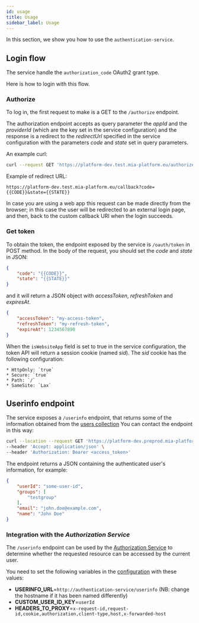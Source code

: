 ```yaml
---
id: usage
title: Usage
sidebar_label: Usage
---
```

In this section, we show you how to use the `authentication-service`.

## Login flow

The service handle the `authorization_code` OAuth2 grant type.

Here is how to login with this flow.

### Authorize

To log in, the first request to make is a GET to the `/authorize` endpoint.

The authorization endpoint accepts as query parameter the *appId* and the *providerId* (which are the key set in the service configuration) and the response is a redirect to the *redirectUrl* specified in the service configuration with the parameters *code* and *state* set in query parameters.

An example curl:

```sh
curl --request GET 'https://platform-dev.test.mia-platform.eu/authorize?appId={{APP_ID}}&providerId={{PROVIDER_ID}}'
```

Example of redirect URL:

```text
https://platform-dev.test.mia-platform.eu/callback?code={{CODE}}&state={{STATE}}
```

In case you are using a web app this request can be made directly from the browser; in this case the user will be redirected to an external login page, and then, back to the custom callback URI when the login succeeds.

### Get token

To obtain the token, the endpoint exposed by the service is `/oauth/token` in POST method.
In the body of the request, you should set the *code* and *state* in JSON:

```json
{
    "code": "{{CODE}}",
    "state": "{{STATE}}"
}
```

and it will return a JSON object with *accessToken*, *refreshToken* and *expiresAt*.

```json
{
    "accessToken": "my-access-token",
    "refreshToken": "my-refresh-token",
    "expireAt": 1234567890
}
```

When the `isWebsiteApp` field is set to true in the service configuration, the token API will return a session cookie (named *sid*). 
The *sid* cookie has the following configuration:

    * HttpOnly: `true`
    * Secure: `true`
    * Path: `/`
    * SameSite: `Lax`

## Userinfo endpoint

The service exposes a `/userinfo` endpoint, that returns some of the information obtained from the [users collection](configuration.mdx#users-collection)
You can contact the endpoint in this way:
```sh
curl --location --request GET 'https://platform-dev.preprod.mia-platform.eu/authentication/userinfo' \
--header 'Accept: application/json' \
--header 'Authorization: Bearer <access_token>'
```
The endpoint returns a JSON containing the authenticated user's information, for example:
```json
{
    "userId": "some-user-id",
    "groups": [
        "testgroup"
    ],
    "email": "john.doe@example.com",
    "name": "John Doe"
}
```
### Integration with the ***Authorization Service***

The `/userinfo` endpoint can be used by the [Authorization Service](../authorization-service/overview.md) to determine whether the requested resource can be accessed by the current user.

You need to set the following variables in the [configuration](../authorization-service/configuration.md) with these values:

- **USERINFO_URL**=`http://authentication-service/userinfo` (NB: change the hostname if it has been named differently)
- **CUSTOM_USER_ID_KEY**=`userId`
- **HEADERS_TO_PROXY**=`x-request-id,request-id,cookie,authorization,client-type,host,x-forwarded-host`
